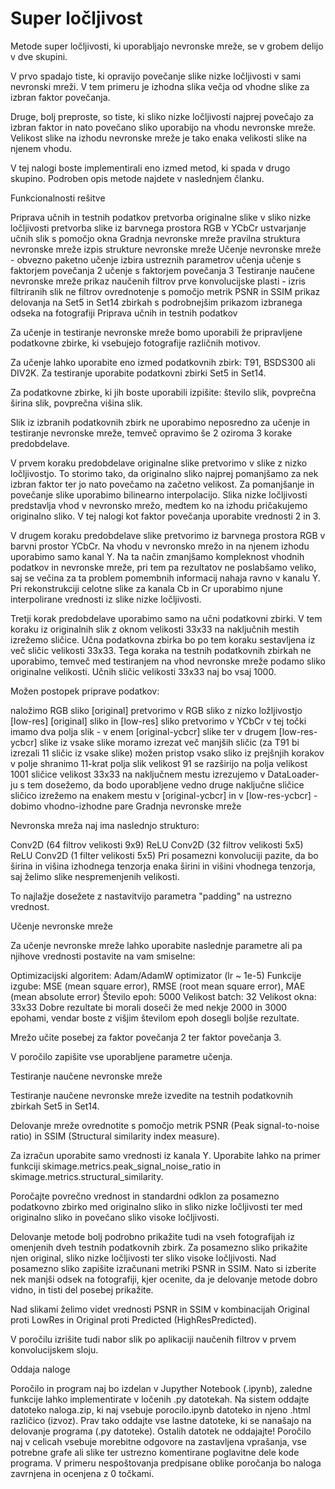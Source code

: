 # Super ločljivost

Metode super ločljivosti, ki uporabljajo nevronske mreže, se v grobem delijo v dve skupini.

V prvo spadajo tiste, ki opravijo povečanje slike nizke ločljivosti v sami nevronski mreži. V tem primeru je izhodna slika večja od vhodne slike za izbran faktor povečanja.

Druge, bolj preproste, so tiste, ki sliko nizke ločljivosti najprej povečajo za izbran faktor in nato povečano sliko uporabijo
na vhodu nevronske mreže. Velikost slike na izhodu nevronske mreže je tako enaka velikosti slike na njenem vhodu.

V tej nalogi boste implementirali eno izmed metod, ki spada v drugo skupino. Podroben opis metode najdete v naslednjem članku.

Funkcionalnosti rešitve

Priprava učnih in testnih podatkov
pretvorba originalne slike v sliko nizke ločljivosti
pretvorba slike iz barvnega prostora RGB v YCbCr
ustvarjanje učnih slik s pomočjo okna
Gradnja nevronske mreže
pravilna struktura nevronske mreže
izpis strukture nevronske mreže
Učenje nevronske mreže - obvezno paketno učenje
izbira ustreznih parametrov učenja
učenje s faktorjem povečanja 2
učenje s faktorjem povečanja 3
Testiranje naučene nevronske mreže
prikaz naučenih filtrov prve konvolucijske plasti - izris filtriranih slik ne filtrov
ovrednotenje s pomočjo metrik PSNR in SSIM
prikaz delovanja na Set5 in Set14 zbirkah s podrobnejšim prikazom izbranega odseka na fotografiji
Priprava učnih in testnih podatkov

Za učenje in testiranje nevronske mreže bomo uporabili že pripravljene podatkovne zbirke, ki vsebujejo fotografije različnih motivov.

Za učenje lahko uporabite eno izmed podatkovnih zbirk: T91, BSDS300 ali DIV2K. Za testiranje uporabite podatkovni zbirki Set5 in Set14.

Za podatkovne zbirke, ki jih boste uporabili izpišite: število slik, povprečna širina slik, povprečna višina slik.

Slik iz izbranih podatkovnih zbirk ne uporabimo neposredno za učenje in testiranje nevronske mreže, temveč opravimo še 2 oziroma 3 korake predobdelave.

V prvem koraku predobdelave originalne slike pretvorimo v slike z nizko ločljivostjo. To storimo tako, da originalno sliko najprej pomanjšamo za nek izbran faktor ter jo nato povečamo na začetno velikost. Za pomanjšanje in povečanje slike uporabimo bilinearno interpolacijo. Slika nizke ločljivosti predstavlja vhod v nevronsko mrežo, medtem ko na izhodu pričakujemo originalno sliko. V tej nalogi kot faktor povečanja uporabite vrednosti 2 in 3.

V drugem koraku predobdelave slike pretvorimo iz barvnega prostora RGB v barvni prostor YCbCr. Na vhodu v nevronsko mrežo in na njenem izhodu uporabimo samo kanal Y. Na ta način zmanjšamo kompleknost vhodnih podatkov in nevronske mreže, pri tem pa rezultatov ne poslabšamo veliko, saj se večina za ta problem pomembnih informacij nahaja ravno v kanalu Y. Pri rekonstrukciji celotne slike za kanala Cb in Cr uporabimo njune interpolirane vrednosti iz slike nizke ločljivosti.

Tretji korak predobdelave uporabimo samo na učni podatkovni zbirki. V tem koraku iz originalnih slik z oknom velikosti 33x33 na naključnih mestih izrežemo sličice. Učna podatkovna zbirka bo po tem koraku sestavljena iz več sličic velikosti 33x33. Tega koraka na testnih podatkovnih zbirkah ne uporabimo, temveč med testiranjem na vhod nevronske mreže podamo sliko originalne velikosti. Učnih sličic velikosti 33x33 naj bo vsaj 1000.

Možen postopek priprave podatkov:

naložimo RGB sliko [original]
pretvorimo v RGB sliko z nizko ložljivostjo [low-res]
[original] sliko in [low-res] sliko pretvorimo v YCbCr
v tej točki imamo dva polja slik - v enem [original-ycbcr] slike ter v drugem [low-res-ycbcr] slike
iz vsake slike moramo izrezat več manjših sličic (za T91 bi izrezali 11 sličic iz vsake slike)
možen pristop
vsako sliko iz prejšnjih korakov v polje shranimo 11-krat
polja slik velikost 91 se razširijo na polja velikost 1001
sličice velikost 33x33 na naključnem mestu izrezujemo v DataLoader-ju
s tem dosežemo, da bodo uporabljene vedno druge naključne sličice
sličico izrežemo na enakem mestu v [original-ycbcr] in v [low-res-ycbcr] - dobimo vhodno-izhodne pare
Gradnja nevronske mreže

Nevronska mreža naj ima naslednjo strukturo:

Conv2D (64 filtrov velikosti 9x9)
ReLU
Conv2D (32 filtrov velikosti 5x5)
ReLU
Conv2D (1 filter velikosti 5x5)
Pri posamezni konvoluciji pazite, da bo širina in višina izhodnega tenzorja enaka širini in višini vhodnega tenzorja, saj želimo slike nespremenjenih velikosti.

To najlažje dosežete z nastavitvijo parametra "padding" na ustrezno vrednost.

Učenje nevronske mreže

Za učenje nevronske mreže lahko uporabite naslednje parametre ali pa njihove vrednosti postavite na vam smiselne:

Optimizacijski algoritem: Adam/AdamW optimizator (lr ~ 1e-5)
Funkcije izgube: MSE (mean square error), RMSE (root mean square error), MAE (mean absolute error)
Število epoh: 5000
Velikost batch: 32
Velikost okna: 33x33
Dobre rezultate bi morali doseči že med nekje 2000 in 3000 epohami, vendar boste z višjim številom epoh dosegli boljše rezultate.

Mrežo učite posebej za faktor povečanja 2 ter faktor povečanja 3.

V poročilo zapišite vse uporabljene parametre učenja.

Testiranje naučene nevronske mreže

Testiranje naučene nevronske mreže izvedite na testnih podatkovnih zbirkah Set5 in Set14.

Delovanje mreže ovrednotite s pomočjo metrik PSNR (Peak signal-to-noise ratio) in SSIM (Structural similarity index measure).

Za izračun uporabite samo vrednosti iz kanala Y. Uporabite lahko na primer funkciji skimage.metrics.peak_signal_noise_ratio in skimage.metrics.structural_similarity.

Poročajte povrečno vrednost in standardni odklon za posamezno podatkovno zbirko med originalno sliko in sliko nizke ločljivosti ter med originalno sliko in povečano sliko visoke ločljivosti.

Delovanje metode bolj podrobno prikažite tudi na vseh fotografijah iz omenjenih dveh testnih podatkovnih zbirk. Za posamezno sliko prikažite njen original, sliko nizke ločljivosti ter sliko visoke ločljivosti. Nad posamezno sliko zapišite izračunani metriki PSNR in SSIM. Nato si izberite nek manjši odsek na fotografiji, kjer ocenite, da je delovanje metode dobro vidno, in tisti del posebej prikažite.

Nad slikami želimo videt vrednosti PSNR in SSIM v kombinacijah Original proti LowRes in Original proti Predicted (HighResPredicted).

V poročilu izrišite tudi nabor slik po aplikaciji naučenih filtrov v prvem konvolucijskem sloju.

Oddaja naloge

Poročilo in program naj bo izdelan v Jupyther Notebook (.ipynb), zaledne funkcije lahko implementirate v ločenih .py datotekah. Na sistem oddajte datoteko naloga.zip, ki naj vsebuje porocilo.ipynb datoteko in njeno .html različico (izvoz). Prav tako oddajte vse lastne datoteke, ki se nanašajo na delovanje programa (.py datoteke). Ostalih datotek ne oddajajte! Poročilo naj v celicah vsebuje morebitne odgovore na zastavljena vprašanja, vse potrebne grafe ali slike ter ustrezno komentirane poglavitne dele kode programa. V primeru nespoštovanja predpisane oblike poročanja bo naloga zavrnjena in ocenjena z 0 točkami.


